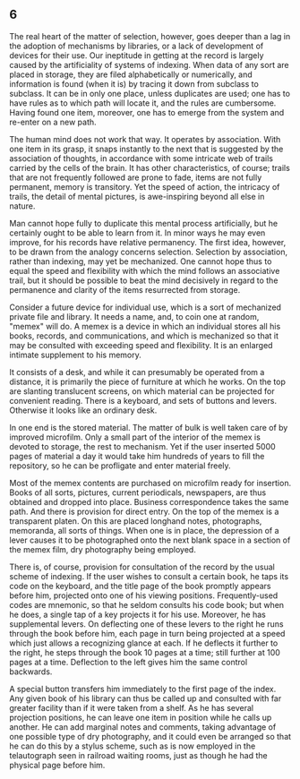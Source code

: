 ## 6

The real heart of the matter of selection, however, goes deeper than a lag in the adoption of mechanisms by libraries, or a lack of development of devices for their use. Our ineptitude in getting at the record is largely caused by the artificiality of systems of indexing. When data of any sort are placed in storage, they are filed alphabetically or numerically, and information is found (when it is) by tracing it down from subclass to subclass. It can be in only one place, unless duplicates are used; one has to have rules as to which path will locate it, and the rules are cumbersome. Having found one item, moreover, one has to emerge from the system and re-enter on a new path.

The human mind does not work that way. It operates by association. With one item in its grasp, it snaps instantly to the next that is suggested by the association of thoughts, in accordance with some intricate web of trails carried by the cells of the brain. It has other characteristics, of course; trails that are not frequently followed are prone to fade, items are not fully permanent, memory is transitory. Yet the speed of action, the intricacy of trails, the detail of mental pictures, is awe-inspiring beyond all else in nature.

Man cannot hope fully to duplicate this mental process artificially, but he certainly ought to be able to learn from it. In minor ways he may even improve, for his records have relative permanency. The first idea, however, to be drawn from the analogy concerns selection. Selection by association, rather than indexing, may yet be mechanized. One cannot hope thus to equal the speed and flexibility with which the mind follows an associative trail, but it should be possible to beat the mind decisively in regard to the permanence and clarity of the items resurrected from storage.

Consider a future device for individual use, which is a sort of mechanized private file and library. It needs a name, and, to coin one at random, "memex" will do. A memex is a device in which an individual stores all his books, records, and communications, and which is mechanized so that it may be consulted with exceeding speed and flexibility. It is an enlarged intimate supplement to his memory.

It consists of a desk, and while it can presumably be operated from a distance, it is primarily the piece of furniture at which he works. On the top are slanting translucent screens, on which material can be projected for convenient reading. There is a keyboard, and sets of buttons and levers. Otherwise it looks like an ordinary desk.

In one end is the stored material. The matter of bulk is well taken care of by improved microfilm. Only a small part of the interior of the memex is devoted to storage, the rest to mechanism. Yet if the user inserted 5000 pages of material a day it would take him hundreds of years to fill the repository, so he can be profligate and enter material freely.

Most of the memex contents are purchased on microfilm ready for insertion. Books of all sorts, pictures, current periodicals, newspapers, are thus obtained and dropped into place. Business correspondence takes the same path. And there is provision for direct entry. On the top of the memex is a transparent platen. On this are placed longhand notes, photographs, memoranda, all sorts of things. When one is in place, the depression of a lever causes it to be photographed onto the next blank space in a section of the memex film, dry photography being employed.

There is, of course, provision for consultation of the record by the usual scheme of indexing. If the user wishes to consult a certain book, he taps its code on the keyboard, and the title page of the book promptly appears before him, projected onto one of his viewing positions. Frequently-used codes are mnemonic, so that he seldom consults his code book; but when he does, a single tap of a key projects it for his use. Moreover, he has supplemental levers. On deflecting one of these levers to the right he runs through the book before him, each page in turn being projected at a speed which just allows a recognizing glance at each. If he deflects it further to the right, he steps through the book 10 pages at a time; still further at 100 pages at a time. Deflection to the left gives him the same control backwards.

A special button transfers him immediately to the first page of the index. Any given book of his library can thus be called up and consulted with far greater facility than if it were taken from a shelf. As he has several projection positions, he can leave one item in position while he calls up another. He can add marginal notes and comments, taking advantage of one possible type of dry photography, and it could even be arranged so that he can do this by a stylus scheme, such as is now employed in the telautograph seen in railroad waiting rooms, just as though he had the physical page before him.
